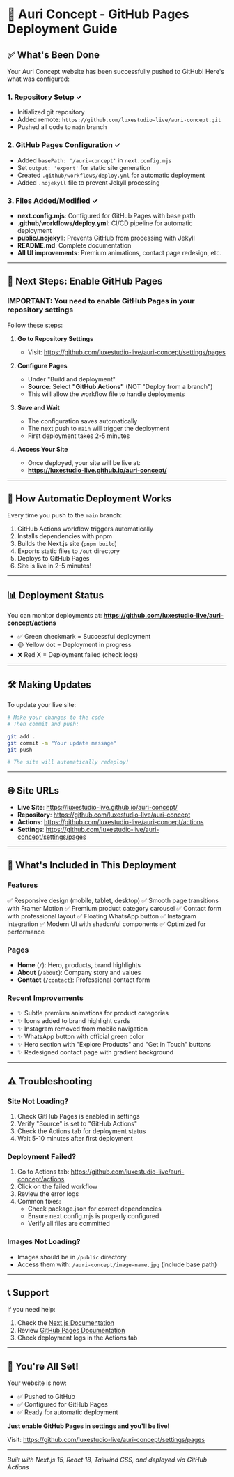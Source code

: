 # 🚀 Auri Concept - GitHub Pages Deployment Guide

## ✅ What's Been Done

Your Auri Concept website has been successfully pushed to GitHub! Here's what was configured:

### 1. **Repository Setup** ✓
- Initialized git repository
- Added remote: `https://github.com/luxestudio-live/auri-concept.git`
- Pushed all code to `main` branch

### 2. **GitHub Pages Configuration** ✓
- Added `basePath: '/auri-concept'` in `next.config.mjs`
- Set `output: 'export'` for static site generation
- Created `.github/workflows/deploy.yml` for automatic deployment
- Added `.nojekyll` file to prevent Jekyll processing

### 3. **Files Added/Modified** ✓
- **next.config.mjs**: Configured for GitHub Pages with base path
- **.github/workflows/deploy.yml**: CI/CD pipeline for automatic deployment
- **public/.nojekyll**: Prevents GitHub from processing with Jekyll
- **README.md**: Complete documentation
- **All UI improvements**: Premium animations, contact page redesign, etc.

---

## 🎯 Next Steps: Enable GitHub Pages

### **IMPORTANT**: You need to enable GitHub Pages in your repository settings

Follow these steps:

1. **Go to Repository Settings**
   - Visit: https://github.com/luxestudio-live/auri-concept/settings/pages

2. **Configure Pages**
   - Under "Build and deployment"
   - **Source**: Select **"GitHub Actions"** (NOT "Deploy from a branch")
   - This will allow the workflow file to handle deployments

3. **Save and Wait**
   - The configuration saves automatically
   - The next push to `main` will trigger the deployment
   - First deployment takes 2-5 minutes

4. **Access Your Site**
   - Once deployed, your site will be live at:
   - **https://luxestudio-live.github.io/auri-concept/**

---

## 🔄 How Automatic Deployment Works

Every time you push to the `main` branch:

1. GitHub Actions workflow triggers automatically
2. Installs dependencies with pnpm
3. Builds the Next.js site (`pnpm build`)
4. Exports static files to `/out` directory
5. Deploys to GitHub Pages
6. Site is live in 2-5 minutes!

---

## 📊 Deployment Status

You can monitor deployments at:
**https://github.com/luxestudio-live/auri-concept/actions**

- ✅ Green checkmark = Successful deployment
- 🟡 Yellow dot = Deployment in progress
- ❌ Red X = Deployment failed (check logs)

---

## 🛠️ Making Updates

To update your live site:

```bash
# Make your changes to the code
# Then commit and push:

git add .
git commit -m "Your update message"
git push

# The site will automatically redeploy!
```

---

## 🌐 Site URLs

- **Live Site**: https://luxestudio-live.github.io/auri-concept/
- **Repository**: https://github.com/luxestudio-live/auri-concept
- **Actions**: https://github.com/luxestudio-live/auri-concept/actions
- **Settings**: https://github.com/luxestudio-live/auri-concept/settings/pages

---

## 🎨 What's Included in This Deployment

### Features
✅ Responsive design (mobile, tablet, desktop)
✅ Smooth page transitions with Framer Motion
✅ Premium product category carousel
✅ Contact form with professional layout
✅ Floating WhatsApp button
✅ Instagram integration
✅ Modern UI with shadcn/ui components
✅ Optimized for performance

### Pages
- **Home** (`/`): Hero, products, brand highlights
- **About** (`/about`): Company story and values
- **Contact** (`/contact`): Professional contact form

### Recent Improvements
- ✨ Subtle premium animations for product categories
- ✨ Icons added to brand highlight cards
- ✨ Instagram removed from mobile navigation
- ✨ WhatsApp button with official green color
- ✨ Hero section with "Explore Products" and "Get in Touch" buttons
- ✨ Redesigned contact page with gradient background

---

## ⚠️ Troubleshooting

### Site Not Loading?
1. Check GitHub Pages is enabled in settings
2. Verify "Source" is set to "GitHub Actions"
3. Check the Actions tab for deployment status
4. Wait 5-10 minutes after first deployment

### Deployment Failed?
1. Go to Actions tab: https://github.com/luxestudio-live/auri-concept/actions
2. Click on the failed workflow
3. Review the error logs
4. Common fixes:
   - Check package.json for correct dependencies
   - Ensure next.config.mjs is properly configured
   - Verify all files are committed

### Images Not Loading?
- Images should be in `/public` directory
- Access them with: `/auri-concept/image-name.jpg` (include base path)

---

## 📞 Support

If you need help:
1. Check the [Next.js Documentation](https://nextjs.org/docs)
2. Review [GitHub Pages Documentation](https://docs.github.com/en/pages)
3. Check deployment logs in the Actions tab

---

## 🎉 You're All Set!

Your website is now:
- ✅ Pushed to GitHub
- ✅ Configured for GitHub Pages
- ✅ Ready for automatic deployment

**Just enable GitHub Pages in settings and you'll be live!**

Visit: https://github.com/luxestudio-live/auri-concept/settings/pages

---

*Built with Next.js 15, React 18, Tailwind CSS, and deployed via GitHub Actions*
